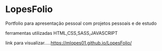 # LopesFolio
Portfolio para apresentação pessoal com projetos pessoais e de estudo  

ferramentas utilizadas HTML,CSS,SASS,JAVASCRIPT

link para visualizar.....https://mlopes01.github.io/LopesFolio/
